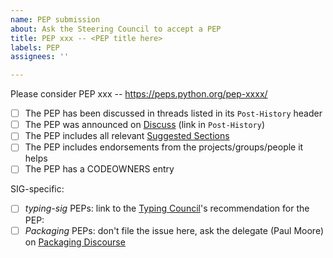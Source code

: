 ```yaml
---
name: PEP submission
about: Ask the Steering Council to accept a PEP
title: PEP xxx -- <PEP title here>
labels: PEP
assignees: ''

---
```


<!--
 Submitting to the SC is one of the last steps listed in PEP 1: https://peps.python.org/pep-0001/
 Congratulations for making it this far!
 Please fill in the blanks below, and double-check you haven't forgotten something. (Feel free to edit the checklist -- each PEP is different!)
-->

<!-- Fill in the blanks: -->
Please consider PEP xxx -- <PEP title here>
https://peps.python.org/pep-xxxx/

* [ ] The PEP has been discussed in threads listed in its `Post-History` header
  <!-- You can add extra discussion links here, e.g. to individual comments. -->
* [ ] The PEP was announced on [Discuss](https://discuss.python.org/c/peps/19) (link in `Post-History`)
  <!-- Generally you should wait about a week for people to react there before filing this issue. -->
* [ ] The PEP includes all relevant [Suggested Sections](https://peps.python.org/pep-0012/#suggested-sections)
* [ ] The PEP includes endorsements from the projects/groups/people it helps
  <!-- e.g. if you say “this feature would help NumPy”, back it up with a statement from NumPy developers -->
* [ ] The PEP has a CODEOWNERS entry
  <!-- https://github.com/python/peps/blob/main/.github/CODEOWNERS -->

SIG-specific:
* [ ] *typing-sig* PEPs: link to the [Typing Council](https://github.com/python/typing-council)'s recommendation for the PEP:
* [ ] *Packaging* PEPs: don't file the issue here, ask the delegate (Paul Moore) on [Packaging Discourse](https://discuss.python.org/c/packaging/14)

<!-- Thank you for your proposal to improve Python! -->
